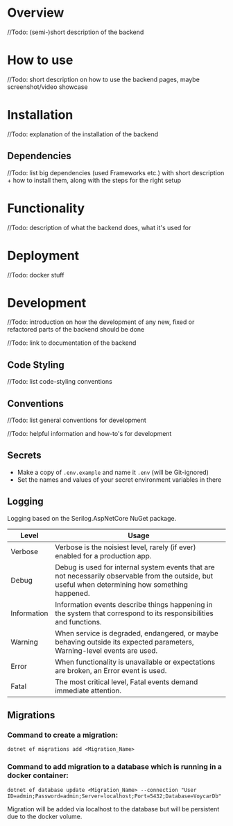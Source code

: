 # Overview
//Todo: (semi-)short description of the backend

# How to use
//Todo: short description on how to use the backend pages, maybe screenshot/video showcase

# Installation
//Todo: explanation of the installation of the backend

## Dependencies
//Todo: list big dependencies (used Frameworks etc.) with short description + how to install them, along with the steps for the right setup

# Functionality
//Todo: description of what the backend does, what it's used for

# Deployment
//Todo: docker stuff

# Development
//Todo: introduction on how the development of any new, fixed or refactored parts of the backend should be done

//Todo: link to documentation of the backend 

## Code Styling
//Todo: list code-styling conventions

## Conventions
//Todo: list general conventions for development

//Todo: helpful information and how-to's for development

## Secrets
- Make a copy of `.env.example` and name it `.env` (will be Git-ignored)
- Set the names and values of your secret environment variables in there

## Logging
Logging based on the Serilog.AspNetCore NuGet package.

<table>
   <thead>
      <tr>
         <th>Level</th>
         <th>Usage</th>
      </tr>
   </thead>
   <tbody>
      <tr>
         <td>Verbose</td>
         <td>Verbose is the noisiest level, rarely (if ever) enabled for a production app.</td>
      </tr>
      <tr>
         <td>Debug</td>
         <td>Debug is used for internal system events that are not necessarily observable from the outside, but useful when determining how something happened.</td>
      </tr>
      <tr>
         <td>Information</td>
         <td>Information events describe things happening in the system that correspond to its responsibilities and functions.</td>
      </tr>
      <tr>
         <td>Warning</td>
         <td>When service is degraded, endangered, or maybe behaving outside its expected parameters, Warning-level events are used.</td>
      </tr>
      <tr>
         <td>Error</td>
         <td>When functionality is unavailable or expectations are broken, an Error event is used.</td>
      </tr>
      <tr>
         <td>Fatal</td>
         <td>The most critical level, Fatal events demand immediate attention.</td>
      </tr>
   </tbody>
</table>

## Migrations

### Command to create a migration: 
 `dotnet ef migrations add <Migration_Name>`

### Command to add migration to a database which is running in a docker container: 
`dotnet ef database update <Migration_Name> --connection "User ID=admin;Password=admin;Server=localhost;Port=5432;Database=VoycarDb"`

Migration will be added via localhost to the database but will be persistent due to the docker volume.
